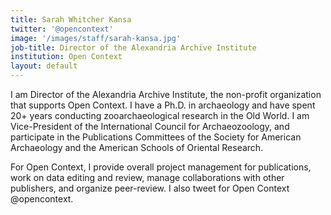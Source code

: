```yaml
---
title: Sarah Whitcher Kansa
twitter: '@opencontext'
image: '/images/staff/sarah-kansa.jpg'
job-title: Director of the Alexandria Archive Institute
institution: Open Context
layout: default
---
```


I am Director of the Alexandria Archive Institute, the non-profit organization
that supports Open Context. I have a Ph.D. in archaeology and have spent 20+ years
conducting zooarchaeological research in the Old World. I am Vice-President of
the International Council for Archaeozoology, and participate in the Publications
Committees of the Society for American Archaeology and the American Schools of
Oriental Research.

For Open Context, I provide overall project management for publications, work on
data editing and review, manage collaborations with other publishers, and
organize peer-review. I also tweet for Open Context @opencontext.
